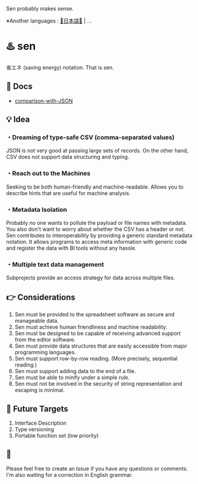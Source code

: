 Sen probably makes sense.

※Another languages : [🗾日本語🎌](./docs/ja/README.md) | ...

# ♨️ sen
省エネ (saving energy) notation. That is sen.

## 📒 Docs
- [comparison-with-JSON](./docs/en/comparison-with-JSON.md)

## 💡 Idea
### ・Dreaming of type-safe CSV (comma-separated values)
JSON is not very good at passing large sets of records. On the other hand, CSV does not support data structuring and typing.
### ・Reach out to the Machines
Seeking to be both human-friendly and machine-readable. Allows you to describe hints that are useful for machine analysis.
### ・Metadata Isolation
Probably no one wants to pollute the payload or file names with metadata.  
You also don't want to worry about whether the CSV has a header or not.  
Sen contributes to interoperability by providing a generic standard metadata notation.
It allows programs to access meta information with generic code and register the data with BI tools without any hassle.
### ・Multiple text data management
Subprojects provide an access strategy for data across multiple files.

## 👉 Considerations
1. Sen must be provided to the spreadsheet software as secure and manageable data.
1. Sen must achieve human friendliness and machine readability.
1. Sen must be designed to be capable of receiving advanced support from the editor software.
1. Sen must provide data structures that are easily accessible from major programming languages.
1. Sen must support row-by-row reading. (More precisely, sequential reading.)
1. Sen must support adding data to the end of a file.
1. Sen must be able to minify under a simple rule.
1. Sen must not be involved in the security of string representation and escaping is minimal.

## 🧪 Future Targets
1. Interface Description
1. Type versioning
1. Portable function set (low priority)

## 📐
Please feel free to create an Issue if you have any questions or comments.  
I'm also waiting for a correction in English grammar.

